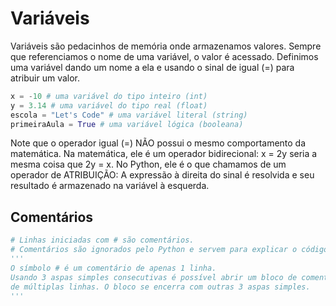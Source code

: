 # Variáveis

Variáveis são pedacinhos de memória onde armazenamos valores. Sempre que referenciamos o nome de uma variável, o valor é acessado. Definimos uma variável dando um nome a ela e usando o sinal de igual (=) para atribuir um valor.

```python
x = -10 # uma variável do tipo inteiro (int)
y = 3.14 # uma variável do tipo real (float)
escola = "Let's Code" # uma variável literal (string)
primeiraAula = True # uma variável lógica (booleana)
```

Note que o operador igual (=) NÃO possui o mesmo comportamento da matemática. Na matemática, ele é um operador bidirecional: x = 2y seria a mesma coisa que 2y = x. No Python, ele é o que chamamos de um operador de ATRIBUIÇÃO: A expressão à direita do sinal é resolvida e seu resultado é armazenado na variável à esquerda.

## Comentários

```python
# Linhas iniciadas com # são comentários.
# Comentários são ignorados pelo Python e servem para explicar o código.
'''
O símbolo # é um comentário de apenas 1 linha.
Usando 3 aspas simples consecutivas é possível abrir um bloco de comentário
de múltiplas linhas. O bloco se encerra com outras 3 aspas simples.
'''
```
